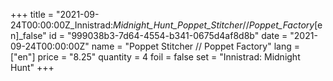 +++
title = "2021-09-24T00:00:00Z_Innistrad:_Midnight_Hunt_Poppet_Stitcher_//_Poppet_Factory_[en]_false"
id = "999038b3-7d64-4554-b341-0675d4af8d8b"
date = "2021-09-24T00:00:00Z"
name = "Poppet Stitcher // Poppet Factory"
lang = ["en"]
price = "8.25"
quantity = 4
foil = false
set = "Innistrad: Midnight Hunt"
+++
